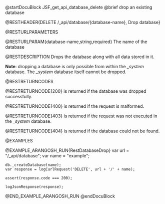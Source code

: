 
@startDocuBlock JSF_get_api_database_delete
@brief drop an existing database

@RESTHEADER{DELETE /_api/database/{database-name}, Drop database}

@RESTURLPARAMETERS

@RESTURLPARAM{database-name,string,required}
The name of the database

@RESTDESCRIPTION
Drops the database along with all data stored in it.

**Note**: dropping a database is only possible from within the *_system* database.
The *_system* database itself cannot be dropped.

@RESTRETURNCODES

@RESTRETURNCODE{200}
is returned if the database was dropped successfully.

@RESTRETURNCODE{400}
is returned if the request is malformed.

@RESTRETURNCODE{403}
is returned if the request was not executed in the *_system* database.

@RESTRETURNCODE{404}
is returned if the database could not be found.

@EXAMPLES

@EXAMPLE_ARANGOSH_RUN{RestDatabaseDrop}
    var url = "/_api/database";
    var name = "example";

    db._createDatabase(name);
    var response = logCurlRequest('DELETE', url + '/' + name);

    assert(response.code === 200);

    logJsonResponse(response);
@END_EXAMPLE_ARANGOSH_RUN
@endDocuBlock

